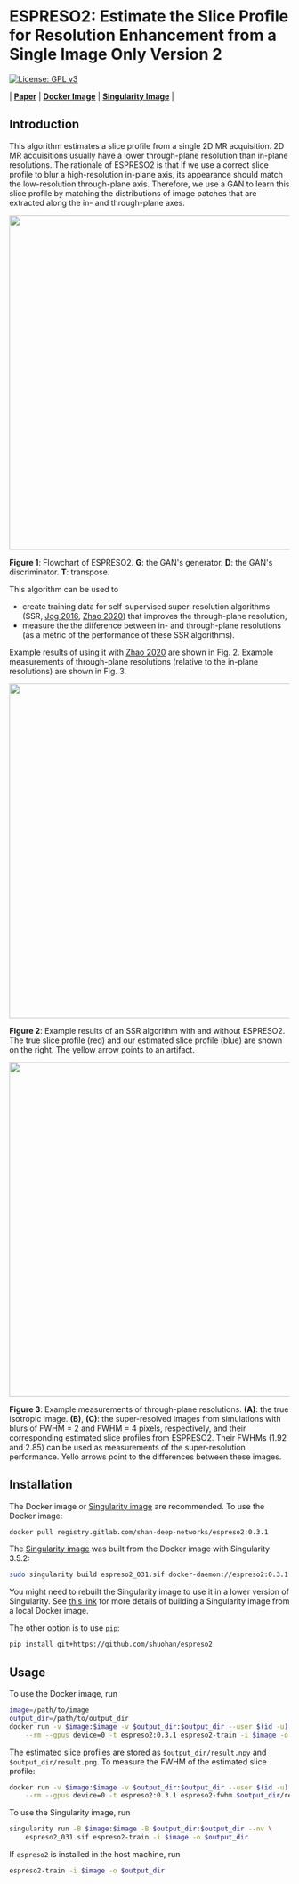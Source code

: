 # ESPRESO2: Estimate the Slice Profile for Resolution Enhancement from a Single Image Only Version 2

[![License: GPL v3](https://img.shields.io/badge/License-GPL%20v3-blue.svg)](http://www.gnu.org/licenses/gpl-3.0)

| **[Paper][paper]** | **[Docker Image][docker-image]** | **[Singularity Image][singularity-image]** |

## Introduction

This algorithm estimates a slice profile from a single 2D MR acquisition. 2D MR acquisitions usually have a lower through-plane resolution than in-plane resolutions. The rationale of ESPRESO2 is that if we use a correct slice profile to blur a high-resolution in-plane axis, its appearance should match the low-resolution through-plane axis. Therefore, we use a GAN to learn this slice profile by matching the distributions of image patches that are extracted along the in- and through-plane axes.

<img src="docs/source/_static/images/flowchart.svg" width="600"/>

**Figure 1**: Flowchart of ESPRESO2. **G**: the GAN's generator. **D**: the GAN's discriminator. **T**: transpose.

This algorithm can be used to
* create training data for self-supervised super-resolution algorithms (SSR, [Jog 2016](https://pubmed.ncbi.nlm.nih.gov/29238758/), [Zhao 2020](https://pubmed.ncbi.nlm.nih.gov/33170776/)) that improves the through-plane resolution,
* measure the the difference between in- and through-plane resolutions (as a metric of the performance of these SSR algorithms).

Example results of using it with [Zhao 2020](https://pubmed.ncbi.nlm.nih.gov/33170776/) are shown in Fig. 2. Example measurements of through-plane resolutions (relative to the in-plane resolutions) are shown in Fig. 3.

<img src="docs/source/_static/images/ismore.svg" width="600"/>

**Figure 2**: Example results of an SSR algorithm with and without ESPRESO2. The true slice profile (red) and our estimated slice profile (blue) are shown on the right. The yellow arrow points to an artifact.

<img src="docs/source/_static/images/measure.svg" width="600"/>

**Figure 3**: Example measurements of through-plane resolutions. **(A)**: the true isotropic image. **(B)**, **(C)**: the super-resolved images from simulations with blurs of FWHM = 2 and FWHM = 4 pixels, respectively, and their corresponding estimated slice profiles from ESPRESO2. Their FWHMs (1.92 and 2.85) can be used as measurements of the super-resolution performance. Yello arrows point to the differences between these images.

## Installation


The Docker image or [Singularity image][singularity-image] are recommended. To use the Docker image:

```bash
docker pull registry.gitlab.com/shan-deep-networks/espreso2:0.3.1
```

The [Singularity image][singularity-image] was built from the Docker image with Singularity 3.5.2:

```bash
sudo singularity build espreso2_031.sif docker-daemon://espreso2:0.3.1
```

You might need to rebuilt the Singularity image to use it in a lower version of Singularity. See [this link](https://sylabs.io/guides/3.7/user-guide/singularity_and_docker.html#locally-available-images-cached-by-docker) for more details of building a Singularity image from a local Docker image.

The other option is to use `pip`:

```bash
pip install git+https://github.com/shuohan/espreso2
```

## Usage

To use the Docker image, run

```bash
image=/path/to/image
output_dir=/path/to/output_dir
docker run -v $image:$image -v $output_dir:$output_dir --user $(id -u):$(id -g) \
    --rm --gpus device=0 -t espreso2:0.3.1 espreso2-train -i $image -o $output_dir
```

The estimated slice profiles are stored as `$output_dir/result.npy` and `$output_dir/result.png`. To measure the FWHM of the estimated slice profile:

```bash
docker run -v $image:$image -v $output_dir:$output_dir --user $(id -u):$(id -g) \
    --rm --gpus device=0 -t espreso2:0.3.1 espreso2-fwhm $output_dir/result.npy
```

To use the Singularity image, run
```bash
singularity run -B $image:$image -B $output_dir:$output_dir --nv \
    espreso2_031.sif espreso2-train -i $image -o $output_dir
```

If `espreso2` is installed in the host machine, run

```bash
espreso2-train -i $image -o $output_dir
```

[docker-image]: https://gitlab.com/shan-deep-networks/espreso2/container_registry
[singularity-image]: http://iacl.jhu.edu/~shuo/data/espreso2_031.sif
[paper]: https://arxiv.org/pdf/2104.00100.pdf
